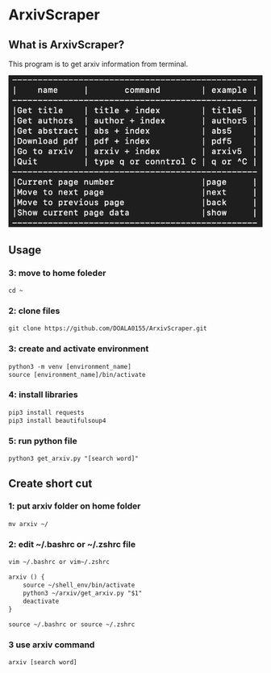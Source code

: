 # ArxivScraper
## What is ArxivScraper?
This program is to get arxiv information from terminal.

![arxiv](./images/arxiv.png)

## Usage
### 3: move to home foleder
```
cd ~
```

### 2: clone files
```
git clone https://github.com/DOALA0155/ArxivScraper.git
```

### 3: create and activate environment
```
python3 -m venv [environment_name]
source [environment_name]/bin/activate
```

### 4: install libraries
```
pip3 install requests
pip3 install beautifulsoup4
```

### 5: run python file
```
python3 get_arxiv.py "[search word]"
```

## Create short cut
### 1: put arxiv folder on home folder
```
mv arxiv ~/
```

### 2: edit ~/.bashrc or ~/.zshrc file
```
vim ~/.bashrc or vim~/.zshrc
```
```
arxiv () {
    source ~/shell_env/bin/activate
    python3 ~/arxiv/get_arxiv.py "$1"
    deactivate
}
```
```
source ~/.bashrc or source ~/.zshrc
```

### 3 use arxiv command
```
arxiv [search word]
```
